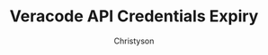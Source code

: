 ---
layout: post
repolink: "https://github.com/christyson/veracode-python-api_credentials_expiry-example"
title: "Veracode API Credentials Expiry"
description: "A simple example to get the exiration dates of api credentials for your users."
author: "Christyson"
author-link: "https://github.com/christyson"
content-type: "user_provisioning_management_and_deprovisioning"
repo: "github"
repo_title: "Veracode API Credentials Expiry"
---
